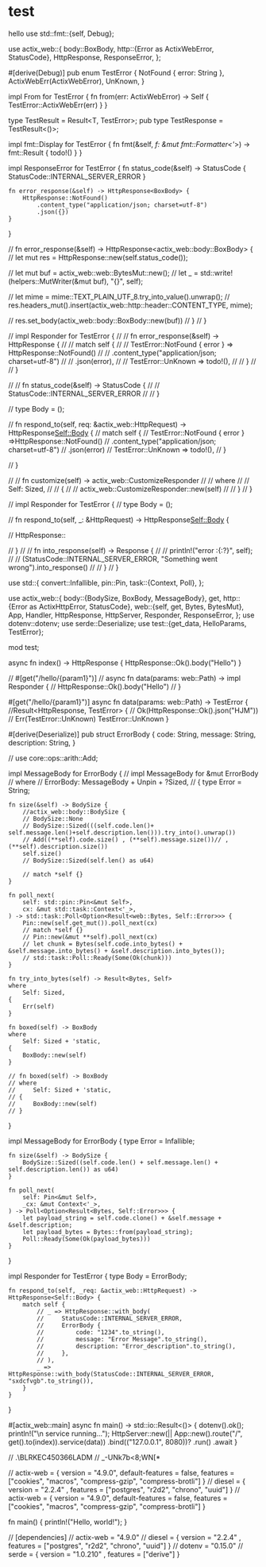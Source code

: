 # test
hello
use std::fmt::{self, Debug};

use actix_web::{
    body::BoxBody,
    http::{Error as ActixWebError, StatusCode},
    HttpResponse, ResponseError,
};

#[derive(Debug)]
pub enum TestError {
    NotFound { error: String },
    ActixWebErr(ActixWebError),
    UnKnown,
}

impl From<ActixWebError> for TestError {
    fn from(err: ActixWebError) -> Self {
        TestError::ActixWebErr(err)
    }
}

type TestResult<T> = Result<T, TestError>;
pub type TestResponse = TestResult<()>;

impl fmt::Display for TestError {
    fn fmt(&self, _f: &mut fmt::Formatter<'_>) -> fmt::Result {
        todo!()
    }
}

impl ResponseError for TestError {
    fn status_code(&self) -> StatusCode {
        StatusCode::INTERNAL_SERVER_ERROR
    }

    fn error_response(&self) -> HttpResponse<BoxBody> {
        HttpResponse::NotFound()
            .content_type("application/json; charset=utf-8")
            .json({})
    }
}

//     fn error_response(&self) -> HttpResponse<actix_web::body::BoxBody> {
//         let mut res = HttpResponse::new(self.status_code());

//         let mut buf = actix_web::web::BytesMut::new();
//         let _ = std::write!(helpers::MutWriter(&mut buf), "{}", self);

//         let mime = mime::TEXT_PLAIN_UTF_8.try_into_value().unwrap();
//         res.headers_mut().insert(actix_web::http::header::CONTENT_TYPE, mime);

//         res.set_body(actix_web::body::BoxBody::new(buf))
//     }
// }

// impl Responder for TestError {
//     // fn error_response(&self) -> HttpResponse {
//     //     match self {
//     //         TestError::NotFound { error } => HttpResponse::NotFound()
//     //             .content_type("application/json; charset=utf-8")
//     //             .json(error),
//     //         TestError::UnKnown => todo!(),
//     //     }
//     // }

//     // fn status_code(&self) -> StatusCode {
//     //     StatusCode::INTERNAL_SERVER_ERROR
//     // }

//     type Body = ();

//     fn respond_to(self, req: &actix_web::HttpRequest) -> HttpResponse<Self::Body> {
//        match self {
//         TestError::NotFound { error } =>HttpResponse::NotFound()
//                     .content_type("application/json; charset=utf-8")
//                     .json(error)
//         TestError::UnKnown => todo!(),
//            }

//     }

//     // fn customize(self) -> actix_web::CustomizeResponder<Self>
//     // where
//     //     Self: Sized,
//     // {
//     //     actix_web::CustomizeResponder::new(self)
//     // }
// }

// impl Responder for TestError {
//     type Body = ();

//     fn respond_to(self, _: &HttpRequest) -> HttpResponse<Self::Body> {

//         HttpResponse::

//     }
//     // fn into_response(self) -> Response {
//     //     println!("error :{:?}", self);
//     //     (StatusCode::INTERNAL_SERVER_ERROR, "Something went wrong").into_response()
//     // }
// }



use std::{
    convert::Infallible,
    pin::Pin,
    task::{Context, Poll},
};

use actix_web::{
    body::{BodySize, BoxBody, MessageBody},
    get,
    http::{Error as ActixHttpError, StatusCode},
    web::{self, get, Bytes, BytesMut},
    App, Handler, HttpResponse, HttpServer, Responder, ResponseError,
};
use dotenv::dotenv;
use serde::Deserialize;
use test::{get_data, HelloParams, TestError};

mod test;

async fn index() -> HttpResponse {
    HttpResponse::Ok().body("Hello")
}

// #[get("/hello/{param1}")]
// async fn data(params: web::Path<HelloParams>) -> impl Responder {
//     HttpResponse::Ok().body("Hello")
// }

#[get("/hello/{param1}")]
async fn data(params: web::Path<HelloParams>) -> TestError {
    //Result<HttpResponse, TestError> {
    // Ok(HttpResponse::Ok().json("HJM"))
    // Err(TestError::UnKnown)
    TestError::UnKnown
}

#[derive(Deserialize)]
pub struct ErrorBody {
    code: String,
    message: String,
    description: String,
}

// use core::ops::arith::Add;

impl MessageBody for ErrorBody {
    // impl<ErrorBody> MessageBody for &mut ErrorBody
    //     where
    //     ErrorBody: MessageBody + Unpin + ?Sized,
    //         {
    type Error = String;

    fn size(&self) -> BodySize {
        //actix_web::body::BodySize {
        // BodySize::None
        // BodySize::Sized(((self.code.len()+ self.message.len()+self.description.len())).try_into().unwrap())
        // Add((**self).code.size() , (**self).message.size())// ,(**self).description.size())
        self.size()
        // BodySize::Sized(self.len() as u64)

        // match *self {}
    }

    fn poll_next(
        self: std::pin::Pin<&mut Self>,
        cx: &mut std::task::Context<'_>,
    ) -> std::task::Poll<Option<Result<web::Bytes, Self::Error>>> {
        Pin::new(self.get_mut()).poll_next(cx)
        // match *self {}
        // Pin::new(&mut **self).poll_next(cx)
        // let chunk = Bytes(self.code.into_bytes() + &self.message.into_bytes() + &self.description.into_bytes());
        // std::task::Poll::Ready(Some(Ok(chunk)))
    }

    fn try_into_bytes(self) -> Result<Bytes, Self>
    where
        Self: Sized,
    {
        Err(self)
    }

    fn boxed(self) -> BoxBody
    where
        Self: Sized + 'static,
    {
        BoxBody::new(self)
    }

    // fn boxed(self) -> BoxBody
    // where
    //     Self: Sized + 'static,
    // {
    //     BoxBody::new(self)
    // }
}

impl MessageBody for ErrorBody {
    type Error = Infallible;

    fn size(&self) -> BodySize {
        BodySize::Sized((self.code.len() + self.message.len() + self.description.len()) as u64)
    }

    fn poll_next(
        self: Pin<&mut Self>,
        _cx: &mut Context<'_>,
    ) -> Poll<Option<Result<Bytes, Self::Error>>> {
        let payload_string = self.code.clone() + &self.message + &self.description;
        let payload_bytes = Bytes::from(payload_string);
        Poll::Ready(Some(Ok(payload_bytes)))
    }
}

impl Responder for TestError {
    type Body = ErrorBody;

    fn respond_to(self, _req: &actix_web::HttpRequest) -> HttpResponse<Self::Body> {
        match self {
            // _ => HttpResponse::with_body(
            //     StatusCode::INTERNAL_SERVER_ERROR,
            //     ErrorBody {
            //         code: "1234".to_string(),
            //         message: "Error Message".to_string(),
            //         description: "Error_description".to_string(),
            //     },
            // ),
            _ => HttpResponse::with_body(StatusCode::INTERNAL_SERVER_ERROR, "sxdcfvgb".to_string()),
        }
    }
}

#[actix_web::main]
async fn main() -> std::io::Result<()> {
    dotenv().ok();
    println!("\n service running...");
    HttpServer::new(|| App::new().route("/", get().to(index)).service(data))
        .bind(("127.0.0.1", 8080))?
        .run()
        .await
}

// .\BLRKEC450366LADM
//  _-UNk7b<8;WN[*

// actix-web = { version = "4.9.0", default-features = false, features = ["cookies", "macros", "compress-gzip", "compress-brotli"] }
// diesel = { version = "2.2.4" , features = ["postgres", "r2d2", "chrono", "uuid"] }
// actix-web = { version = "4.9.0", default-features = false, features = ["cookies", "macros", "compress-gzip", "compress-brotli"] }

fn main() {
    println!("Hello, world!");
}



// [dependencies]
// actix-web = "4.9.0"
// diesel = { version = "2.2.4" , features = ["postgres", "r2d2", "chrono", "uuid"] }
// dotenv = "0.15.0"
// serde = { version = "1.0.210" , features = ["derive"] }
